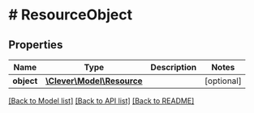 # # ResourceObject

## Properties

Name | Type | Description | Notes
------------ | ------------- | ------------- | -------------
**object** | [**\Clever\Model\Resource**](Resource.md) |  | [optional]

[[Back to Model list]](../../README.md#models) [[Back to API list]](../../README.md#endpoints) [[Back to README]](../../README.md)
